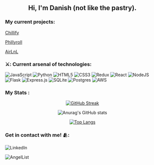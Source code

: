
<div id="header" align="center">
<h2> Hi, I'm Danish (not like the pastry). </h2>
</div>

### My current projects:
<div>
  
  [Chillify](https://chillify-dd7x.onrender.com)

  [Phillyroll](https://phillyroll.onrender.com)

  [AirLnL](https://airlnl.onrender.com)
  
</div>

### ⚔️: Current arsenal of technologies:
<div>

  ![JavaScript](https://img.shields.io/badge/javascript-%23323330.svg?style=for-the-badge&logo=javascript&logoColor=%23F7DF1E)
  ![Python](https://img.shields.io/badge/python-3670A0?style=for-the-badge&logo=python&logoColor=ffdd54)
  ![HTML5](https://img.shields.io/badge/html5-%23E34F26.svg?style=for-the-badge&logo=html5&logoColor=white)
  ![CSS3](https://img.shields.io/badge/css3-%231572B6.svg?style=for-the-badge&logo=css3&logoColor=white)
  ![Redux](https://img.shields.io/badge/redux-%23593d88.svg?style=for-the-badge&logo=redux&logoColor=white)
  ![React](https://img.shields.io/badge/react-%2320232a.svg?style=for-the-badge&logo=react&logoColor=%2361DAFB)
  ![NodeJS](https://img.shields.io/badge/node.js-6DA55F?style=for-the-badge&logo=node.js&logoColor=white)
  ![Flask](https://img.shields.io/badge/flask-%23000.svg?style=for-the-badge&logo=flask&logoColor=white)
  ![Express.js](https://img.shields.io/badge/express.js-%23404d59.svg?style=for-the-badge&logo=express&logoColor=%2361DAFB)
  ![SQLite](https://img.shields.io/badge/sqlite-%2307405e.svg?style=for-the-badge&logo=sqlite&logoColor=white)
  ![Postgres](https://img.shields.io/badge/postgres-%23316192.svg?style=for-the-badge&logo=postgresql&logoColor=white)
  ![AWS](https://img.shields.io/badge/AWS-%23FF9900.svg?style=for-the-badge&logo=amazon-aws&logoColor=white)
  
</div>

<!--
**danishprasla/danishprasla** is a ✨ _special_ ✨ repository because its `README.md` (this file) appears on your GitHub profile.

Here are some ideas to get you started:

- 🔭 I’m currently working on ...
- 🌱 I’m currently learning ...
- 👯 I’m looking to collaborate on ...
- 🤔 I’m looking for help with ...
- 💬 Ask me about ...
- 📫 How to reach me: ...
- 😄 Pronouns: ...
- ⚡ Fun fact: ...

[![GitHub Streak](http://github-readme-streak-stats.herokuapp.com?user=danishprasla&theme=radical)](https://git.io/streak-stats)

![Anurag's GitHub stats](https://github-readme-stats.vercel.app/api?username=danishprasla&show_icons=true&theme=radical)

[![Top Langs](https://github-readme-stats.vercel.app/api/top-langs/?username=anuraghazra&layout=donut&theme=radical)](https://github.com/anuraghazra/github-readme-stats)

-->


### My Stats :
<div align="center">

[![GitHub Streak](http://github-readme-streak-stats.herokuapp.com?user=danishprasla&theme=radical)](https://git.io/streak-stats)

![Anurag's GitHub stats](https://github-readme-stats.vercel.app/api?username=danishprasla&show_icons=true&theme=radical)

[![Top Langs](https://github-readme-stats.vercel.app/api/top-langs/?username=anuraghazra&layout=donut&theme=radical)](https://github.com/anuraghazra/github-readme-stats)
</div>

### Get in contact with me! 🫂:
<div a="https://www.linkedin.com/in/danish-prasla-819a7199/">

![LinkedIn](https://img.shields.io/badge/linkedin-%230077B5.svg?style=for-the-badge&logo=linkedin&logoColor=white)
  
</div>
<div>

 ![AngelList](https://img.shields.io/badge/AngelList-%23D4D4D4.svg?style=for-the-badge&logo=AngelList&logoColor=black)
 
</div>


